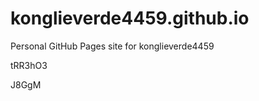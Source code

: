 # konglieverde4459.github.io
Personal GitHub Pages site for konglieverde4459






















tRR3hO3

J8GgM
